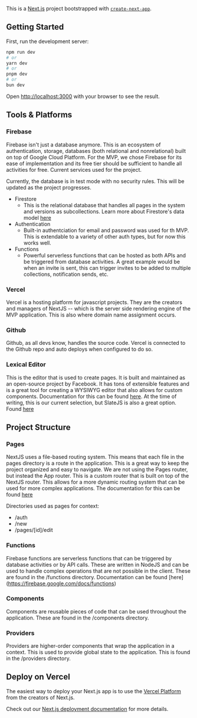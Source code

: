 This is a [Next.js](https://nextjs.org/) project bootstrapped with [`create-next-app`](https://github.com/vercel/next.js/tree/canary/packages/create-next-app).

## Getting Started

First, run the development server:

```bash
npm run dev
# or
yarn dev
# or
pnpm dev
# or
bun dev
```

Open [http://localhost:3000](http://localhost:3000) with your browser to see the result.


## Tools & Platforms

### Firebase
Firebase isn't just a database anymore. This is an ecosystem of authentication, storage, databases (both relational and nonrelational) built on top of Google Cloud Platform. For the MVP, we chose Firebase for its ease of implementation and its free tier should be sufficient to handle all activities for free. Current services used for the project.

Currently, the database is in test mode with no security rules. This will be updated as the project progresses.

- Firestore
	- This is the relational database that handles all pages in the system and versions as subcollections. Learn more about Firestore's data model [here](https://firebase.google.com/docs/firestore/data-model)
- Authentication
	- Built-in authentciation for email and password was used for th MVP. This is extendable to a variety of other auth types, but for now this works well.
- Functions
	- Powerful serverless functions that can be hosted as both APIs and be triggered from database activities. A great example would be when an invite is sent, this can trigger invites to be added to multiple collections, notification sends, etc. 

### Vercel
Vercel is a hosting platform for javascript projects. They are the creators and managers of NextJS -- which is the server side rendering engine of the MVP application. This is also where domain name assignment occurs. 

### Github
Github, as all devs know, handles the source code. Vercel is connected to the Github repo and auto deploys when configured to do so.  

### Lexical Editor
This is the editor that is used to create pages. It is built and maintained as an open-source project by Facebook. It has tons of extensible features and is a great tool for creating a WYSIWYG editor that also allows for custom components. Documentation for this can be found [here](https://lexical.dev/docs/intro). At the time of writing, this is our current selection, but SlateJS is also a great option. Found [here](https://www.slatejs.org/)

## Project Structure

### Pages
NextJS uses a file-based routing system. This means that each file in the pages directory is a route in the application. This is a great way to keep the project organized and easy to navigate. We are not using the Pages router, but instead the App router. This is a custom router that is built on top of the NextJS router. This allows for a more dynamic routing system that can be used for more complex applications. The documentation for this can be found [here](https://nextjs.org/docs/app)

Directories used as pages for context:
- /auth
- /new
- /pages/[id]/edit

### Functions
Firebase functions are serverless functions that can be triggered by database activities or by API calls. These are written in NodeJS and can be used to handle complex operations that are not possible in the client. These are found in the /functions directory. Documentation can be found [here] (https://firebase.google.com/docs/functions)

### Components
Components are reusable pieces of code that can be used throughout the application. These are found in the /components directory.

### Providers
Providers are higher-order components that wrap the application in a context. This is used to provide global state to the application. This is found in the /providers directory.



## Deploy on Vercel

The easiest way to deploy your Next.js app is to use the [Vercel Platform](https://vercel.com/new?utm_medium=default-template&filter=next.js&utm_source=create-next-app&utm_campaign=create-next-app-readme) from the creators of Next.js.

Check out our [Next.js deployment documentation](https://nextjs.org/docs/deployment) for more details.
